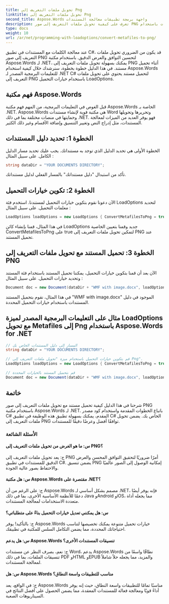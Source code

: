 ```yaml
---
title: تحويل ملفات التعريف إلى Png
linktitle: تحويل ملفات التعريف إلى Png
second_title: Aspose.Words واجهة برمجة تطبيقات معالجة المستندات
description: تعرف على كيفية تحويل ملفات التعريف إلى صور PNG عند تحميل المستندات باستخدام Aspose.Words لـ .NET.
type: docs
weight: 10
url: /ar/net/programming-with-loadoptions/convert-metafiles-to-png/
---
```

عند معالجة الكلمات مع المستندات في تطبيق C#، قد يكون من الضروري تحويل ملفات التعريف إلى صور PNG لتحسين التوافق والعرض الدقيق. باستخدام مكتبة Aspose.Words لـ .NET، يمكنك بسهولة تحويل ملفات التعريف إلى PNG أثناء تحميل مستند. في هذا الدليل خطوة بخطوة، سنرشدك خلال كيفية استخدام Aspose.Words للتعليمات البرمجية المصدر لـ .NET C# لتحميل مستند يحتوي على تحويل ملفات التعريف إلى PNG باستخدام خيارات التحميل LoadOptions.

## فهم مكتبة Aspose.Words

قبل الغوص في التعليمات البرمجية، من المهم فهم مكتبة Aspose.Words الخاصة بـ .NET. Aspose.Words هي مكتبة قوية لإنشاء مستندات Word وتحريرها وتحويلها وحمايتها في منصات مختلفة بما في ذلك .NET. فهو يوفر العديد من الميزات لمعالجة المستندات، مثل إدراج النص وتغيير التنسيق وإضافة الأقسام وغير ذلك الكثير.

## الخطوة 1: تحديد دليل المستندات

الخطوة الأولى هي تحديد الدليل الذي توجد به مستنداتك. يجب عليك تحديد مسار الدليل الكامل. على سبيل المثال :

```csharp
string dataDir = "YOUR DOCUMENTS DIRECTORY";
```

تأكد من استبدال "دليل مستنداتك" بالمسار الفعلي لدليل مستنداتك.

## الخطوة 2: تكوين خيارات التحميل

الآن دعونا نقوم بتكوين خيارات التحميل لمستندنا. استخدم فئة LoadOptions لتحديد معلمات التحميل. على سبيل المثال :

```csharp
LoadOptions loadOptions = new LoadOptions { ConvertMetafilesToPng = true };
```

في هذا المثال، قمنا بإنشاء كائن LoadOptions جديد وقمنا بتعيين الخاصية ConvertMetafilesToPng على true لتمكين تحويل ملفات التعريف إلى PNG عند تحميل المستند.

## الخطوة 3: تحميل المستند مع تحويل ملفات التعريف إلى PNG

الآن بعد أن قمنا بتكوين خيارات التحميل، يمكننا تحميل المستند باستخدام فئة المستند وتحديد خيارات التحميل. على سبيل المثال :

```csharp
Document doc = new Document(dataDir + "WMF with image.docx", loadOptions);
```

في هذا المثال، نقوم بتحميل المستند "WMF with image.docx" الموجود في دليل المستندات باستخدام خيارات التحميل المحددة.

## مثال على التعليمات البرمجية المصدر لميزة LoadOptions مع تحويل Metafiles إلى Png باستخدام Aspose.Words for .NET

```csharp
// المسار إلى دليل المستندات الخاص بك
string dataDir = "YOUR DOCUMENTS DIRECTORY";

// قم بتكوين خيارات التحميل باستخدام ميزة "تحويل ملفات التعريف إلى Png".
LoadOptions loadOptions = new LoadOptions { ConvertMetafilesToPng = true };

// قم بتحميل المستند بالخيارات المحددة
Document doc = new Document(dataDir + "WMF with image.docx", loadOptions);
```

## خاتمة

شرحنا في هذا الدليل كيفية تحميل مستند مع تحويل ملفات التعريف إلى صور PNG باستخدام مكتبة Aspose.Words لـ .NET. باتباع الخطوات المقدمة واستخدام كود مصدر C# المقدم، يمكنك بسهولة تطبيق هذه الوظيفة في تطبيق C# الخاص بك. يضمن تحويل ملفات التعريف إلى PNG توافقًا أفضل وعرضًا دقيقًا للمستندات.


### الأسئلة الشائعة

#### س: ما هو الغرض من تحويل ملفات التعريف إلى PNG؟

ج: يعد تحويل ملفات التعريف إلى PNG أمرًا ضروريًا لتحقيق التوافق المحسن والعرض الدقيق للمستندات في تطبيق C#. يضمن تنسيق PNG إمكانية الوصول إلى الصور عالميًا والاحتفاظ بصور عالية الجودة.

#### س: هل مكتبة Aspose.Words مقتصرة على .NET؟

ج: على الرغم من أن Aspose.Words مصمم بشكل أساسي لـ .NET، فإنه يوفر أيضًا دعمًا للأنظمة الأساسية الأخرى، بما في ذلك Java وAndroid وiOS، مما يجعله أداة متعددة الاستخدامات لمعالجة المستندات.

#### س: هل يمكنني تعديل خيارات التحميل بناءً على متطلباتي؟

ج: بالتأكيد! يوفر Aspose.Words خيارات تحميل متنوعة يمكنك تخصيصها لتناسب احتياجاتك المحددة، مما يضمن التكامل السلس للمكتبة في تطبيقك.

#### س: هل يدعم Aspose.Words تنسيقات المستندات الأخرى؟

ج: نعم، بصرف النظر عن مستندات Word، يدعم Aspose.Words نطاقًا واسعًا من تنسيقات الملفات، بما في ذلك PDF وHTML وEPUB والمزيد، مما يجعله حلاً شاملاً لمعالجة المستندات.

#### س: هل Aspose.Words مناسب للتطبيقات واسعة النطاق؟

ج: في الواقع، يعد Aspose.Words مناسبًا تمامًا للتطبيقات واسعة النطاق، حيث إنه يوفر أداءً قويًا ومعالجة فعالة للمستندات المعقدة، مما يضمن الحصول على أفضل النتائج في السيناريوهات الصعبة.